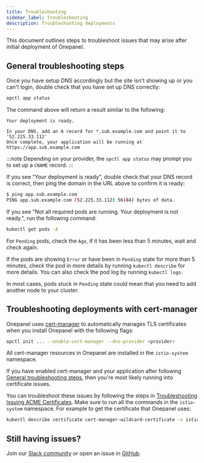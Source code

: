```yaml
---
title: Troubleshooting
sidebar_label: Troubleshooting
description: Troubleshooting deployments
---
```


This document outlines steps to troubleshoot issues that may arise after initial deployment of Onepanel.


## General troubleshooting steps

Once you have setup DNS accordingly but the site isn't showing up or you can't login, double check that you have set up DNS correctly:

```bash
opctl app status
```

The command above will return a result similar to the following:

```
Your deployment is ready.

In your DNS, add an A record for *.sub.example.com and point it to '52.225.33.112'
Once complete, your application will be running at https://app.sub.example.com
```

:::note
Depending on your provider, the `opctl app status` may prompt you to set up a `CNAME` record.
:::

If you see "Your deployment is ready", double check that your DNS record is correct, then ping the domain in the URL above to confirm it is ready:

```bash
$ ping app.sub.example.com
PING app.sub.example.com (52.225.33.112) 56(84) bytes of data.
```

If you see "Not all required pods are running. Your deployment is not ready.", run the following command:

```bash
kubectl get pods -A
```

For `Pending` pods, check the `Age`, if it has been less than 5 minutes, wait and check again.

If the pods are showing `Error` or have been in `Pending` state for more than 5 minutes, check the pod in more details by running `kubectl describe` for more details. You can also check the pod log by running `kubectl logs`. 

In most cases, pods stuck in `Pending` state could mean that you need to add another node to your cluster.


## Troubleshooting deployments with cert-manager
Onepanel uses [cert-manager](https://cert-manager.io/) to automatically manages TLS certificates when you install Onepanel with the following flags:

```bash
opctl init ... --enable-cert-manager --dns-provider <provider>
```

All cert-manager resources in Onepanel are installed in the `istio-system` namespace.

If you have enabled cert-manager and your application after following [General troubleshooting steps](#general-troubleshooting-steps), then you're most likely running into certificate issues.

You can troubleshoot these issues by following the steps in [Troubleshooting Issuing ACME Certificates](https://cert-manager.io/docs/faq/acme/). Make sure to run all the commands in the `istio-system` namespace. For example to get the certificate that Onepanel uses:

```bash
kubectl describe certificate cert-manager-wildcard-certificate -n istio-system
```

## Still having issues?
Join our [Slack community](https://join.slack.com/t/onepanel-ce/shared_invite/zt-eyjnwec0-nLaHhjif9Y~gA05KuX6AUg) or open an issue in [GitHub](https://github.com/onepanelio/core/issues).
